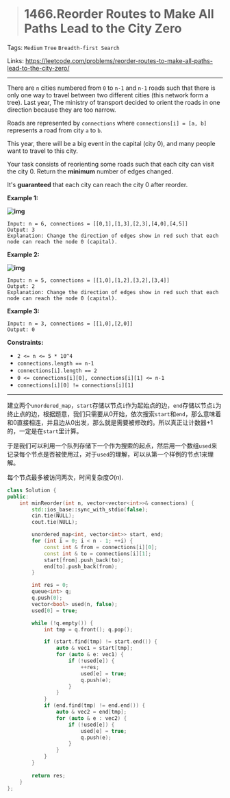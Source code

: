 > # 1466.Reorder Routes to Make All Paths Lead to the City Zero

Tags: `Medium` `Tree` `Breadth-first Search`

Links: https://leetcode.com/problems/reorder-routes-to-make-all-paths-lead-to-the-city-zero/

------

There are `n` cities numbered from `0` to `n-1` and `n-1` roads such that there is only one way to travel between two different cities (this network form a tree). Last year, The ministry of transport decided to orient the roads in one direction because they are too narrow.

Roads are represented by `connections` where `connections[i] = [a, b]` represents a road from city `a` to `b`.

This year, there will be a big event in the capital (city 0), and many people want to travel to this city.

Your task consists of reorienting some roads such that each city can visit the city 0. Return the **minimum** number of edges changed.

It's **guaranteed** that each city can reach the city 0 after reorder.

 

**Example 1:**

**![img](https://assets.leetcode.com/uploads/2020/05/13/sample_1_1819.png)**

```
Input: n = 6, connections = [[0,1],[1,3],[2,3],[4,0],[4,5]]
Output: 3
Explanation: Change the direction of edges show in red such that each node can reach the node 0 (capital).
```

**Example 2:**

**![img](https://assets.leetcode.com/uploads/2020/05/13/sample_2_1819.png)**

```
Input: n = 5, connections = [[1,0],[1,2],[3,2],[3,4]]
Output: 2
Explanation: Change the direction of edges show in red such that each node can reach the node 0 (capital).
```

**Example 3:**

```
Input: n = 3, connections = [[1,0],[2,0]]
Output: 0
```

 

**Constraints:**

- `2 <= n <= 5 * 10^4`
- `connections.length == n-1`
- `connections[i].length == 2`
- `0 <= connections[i][0], connections[i][1] <= n-1`
- `connections[i][0] != connections[i][1]`

-----

建立两个`unordered_map`，`start`存储以节点`i`作为起始点的边，`end`存储以节点`i`为终止点的边，根据题意，我们只需要从0开始，依次搜索`start`和`end`，那么意味着和0直接相连，并且边从0出发，那么就是需要被修改的。所以真正让计数器+1的，一定是在`start`里计算。

于是我们可以利用一个队列存储下一个作为搜索的起点，然后用一个数组`used`来记录每个节点是否被使用过，对于`used`的理解，可以从第一个样例的节点1来理解。

每个节点最多被访问两次，时间复杂度$O(n)$.

```c++
class Solution {
public:
    int minReorder(int n, vector<vector<int>>& connections) {
        std::ios_base::sync_with_stdio(false);
        cin.tie(NULL);
        cout.tie(NULL);

        unordered_map<int, vector<int>> start, end;
        for (int i = 0; i < n - 1; ++i) {
            const int & from = connections[i][0];
            const int & to = connections[i][1];
            start[from].push_back(to);
            end[to].push_back(from);
        }

        int res = 0;
        queue<int> q;
        q.push(0);
        vector<bool> used(n, false);
        used[0] = true;

        while (!q.empty()) {
            int tmp = q.front(); q.pop();

            if (start.find(tmp) != start.end()) {
                auto & vec1 = start[tmp];
                for (auto & e: vec1) {
                    if (!used[e]) {
                        ++res;
                        used[e] = true;
                        q.push(e);
                    }
                }
            }
            if (end.find(tmp) != end.end()) {
                auto & vec2 = end[tmp];
                for (auto & e : vec2) {
                    if (!used[e]) {
                        used[e] = true;
                        q.push(e);
                    }
                }
            }
        }
        
        return res;
    }
};
```

